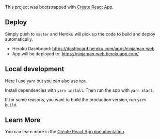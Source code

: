 This project was bootstrapped with [Create React App](https://github.com/facebook/create-react-app).

## Deploy
Simply push to `master` and Heroku will pick up the code to build and deploy automatically.

- Heroku Dashboard: https://dashboard.heroku.com/apps/ninjaman-web
- App will be deployed to: https://ninjaman-web.herokuapp.com/

## Local development

Here I use `yarn` but you can also use `npm`.

Install dependencies with `yarn install`. Then run the app with `yarn start`.

If for some reasons, you want to build the production version, run `yarn build`.

## Learn More

You can learn more in the [Create React App documentation](https://facebook.github.io/create-react-app/docs/getting-started).
